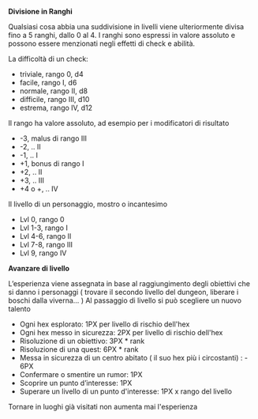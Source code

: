 **Divisione in Ranghi**

Qualsiasi cosa abbia una suddivisione in  livelli viene ulteriormente divisa fino a 5 ranghi, dallo 0 al 4.
I ranghi sono espressi in valore assoluto e possono essere menzionati negli effetti di check e abilità.

La difficoltà di un check:
- triviale, rango 0, d4
- facile, rango I, d6
- normale, rango II, d8
- difficile, rango III, d10
- estrema, rango IV, d12

Il rango ha valore assoluto, ad esempio per i modificatori di risultato 

- -3, malus di rango III
- -2, .. II
- -1, .. I
- +1, bonus di rango I
- +2, .. II
- +3, .. III
- +4 o +, .. IV

Il livello di un personaggio, mostro o incantesimo
- Lvl 0, rango 0
- Lvl 1-3, rango I
- Lvl 4-6, rango II
- Lvl 7-8, rango III
- Lvl 9, rango IV


**Avanzare di livello**

L’esperienza viene assegnata in base al raggiungimento degli obiettivi che si danno i personaggi ( trovare il secondo livello del dungeon, liberare i boschi dalla viverna… )
Al passaggio di livello si può scegliere un nuovo talento
	
- Ogni hex esplorato: 1PX per livello di rischio dell'hex
- Ogni hex messo in sicurezza: 2PX per livello di rischio dell'hex
- Risoluzione di un obiettivo: 3PX * rank
- Risoluzione di una quest: 6PX * rank
- Messa in sicurezza di un centro abitato ( il suo hex più i circostanti) : - 6PX
- Confermare o smentire un rumor: 1PX
- Scoprire un punto d’interesse: 1PX
- Superare un livello di un punto d'interesse: 1PX x rango del livello

Tornare in luoghi già visitati non aumenta mai l'esperienza
